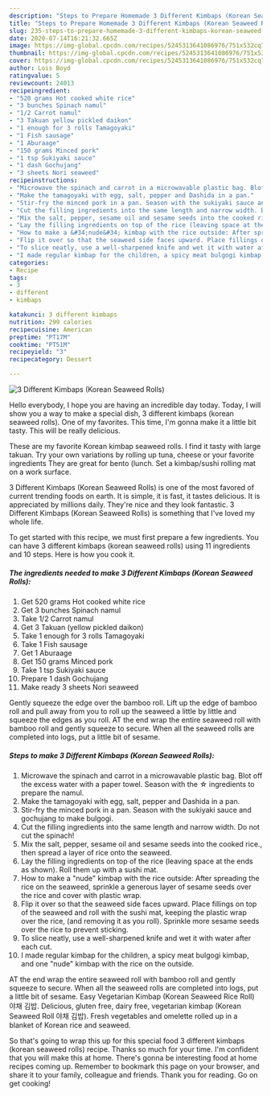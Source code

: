 ```yaml
---
description: "Steps to Prepare Homemade 3 Different Kimbaps (Korean Seaweed Rolls)"
title: "Steps to Prepare Homemade 3 Different Kimbaps (Korean Seaweed Rolls)"
slug: 235-steps-to-prepare-homemade-3-different-kimbaps-korean-seaweed-rolls
date: 2020-07-14T16:21:32.665Z
image: https://img-global.cpcdn.com/recipes/5245313641086976/751x532cq70/3-different-kimbaps-korean-seaweed-rolls-recipe-main-photo.jpg
thumbnail: https://img-global.cpcdn.com/recipes/5245313641086976/751x532cq70/3-different-kimbaps-korean-seaweed-rolls-recipe-main-photo.jpg
cover: https://img-global.cpcdn.com/recipes/5245313641086976/751x532cq70/3-different-kimbaps-korean-seaweed-rolls-recipe-main-photo.jpg
author: Lois Boyd
ratingvalue: 5
reviewcount: 24013
recipeingredient:
- "520 grams Hot cooked white rice"
- "3 bunches Spinach namul"
- "1/2 Carrot namul"
- "3 Takuan yellow pickled daikon"
- "1 enough for 3 rolls Tamagoyaki"
- "1 Fish sausage"
- "1 Aburaage"
- "150 grams Minced pork"
- "1 tsp Sukiyaki sauce"
- "1 dash Gochujang"
- "3 sheets Nori seaweed"
recipeinstructions:
- "Microwave the spinach and carrot in a microwavable plastic bag. Blot off the excess water with a paper towel. Season with the ☆  ingredients to prepare the namul."
- "Make the tamagoyaki with egg, salt, pepper and Dashida in a pan."
- "Stir-fry the minced pork in a pan. Season with the sukiyaki sauce and gochujang to make bulgogi."
- "Cut the filling ingredients into the same length and narrow width. Do not cut the spinach!"
- "Mix the salt, pepper, sesame oil and sesame seeds into the cooked rice., then spread a layer of rice onto the seaweed."
- "Lay the filling ingredients on top of the rice (leaving space at the ends as shown). Roll them up with a sushi mat."
- "How to make a &#34;nude&#34; kimbap with the rice outside: After spreading the rice on the seaweed, sprinkle a generous layer of sesame seeds over the rice and cover with plastic wrap."
- "Flip it over so that the seaweed side faces upward. Place fillings on top of the seaweed and roll with the sushi mat, keeping the plastic wrap over the rice, (and removing it as you roll). Sprinkle more sesame seeds over the rice to prevent sticking."
- "To slice neatly, use a well-sharpened knife and wet it with water after each cut."
- "I made regular kimbap for the children, a spicy meat bulgogi kimbap, and one &#34;nude&#34; kimbap with the rice on the outside."
categories:
- Recipe
tags:
- 3
- different
- kimbaps

katakunci: 3 different kimbaps 
nutrition: 299 calories
recipecuisine: American
preptime: "PT17M"
cooktime: "PT51M"
recipeyield: "3"
recipecategory: Dessert

---
```



![3 Different Kimbaps (Korean Seaweed Rolls)](https://img-global.cpcdn.com/recipes/5245313641086976/751x532cq70/3-different-kimbaps-korean-seaweed-rolls-recipe-main-photo.jpg)

Hello everybody, I hope you are having an incredible day today. Today, I will show you a way to make a special dish, 3 different kimbaps (korean seaweed rolls). One of my favorites. This time, I'm gonna make it a little bit tasty. This will be really delicious.

These are my favorite Korean kimbap seaweed rolls. I find it tasty with large takuan. Try your own variations by rolling up tuna, cheese or your favorite ingredients They are great for bento (lunch. Set a kimbap/sushi rolling mat on a work surface.

3 Different Kimbaps (Korean Seaweed Rolls) is one of the most favored of current trending foods on earth. It is simple, it is fast, it tastes delicious. It is appreciated by millions daily. They're nice and they look fantastic. 3 Different Kimbaps (Korean Seaweed Rolls) is something that I've loved my whole life.


To get started with this recipe, we must first prepare a few ingredients. You can have 3 different kimbaps (korean seaweed rolls) using 11 ingredients and 10 steps. Here is how you cook it.

<!--inarticleads1-->

##### The ingredients needed to make 3 Different Kimbaps (Korean Seaweed Rolls):

1. Get 520 grams Hot cooked white rice
1. Get 3 bunches Spinach namul
1. Take 1/2 Carrot namul
1. Get 3 Takuan (yellow pickled daikon)
1. Take 1 enough for 3 rolls Tamagoyaki
1. Take 1 Fish sausage
1. Get 1 Aburaage
1. Get 150 grams Minced pork
1. Take 1 tsp Sukiyaki sauce
1. Prepare 1 dash Gochujang
1. Make ready 3 sheets Nori seaweed


Gently squeeze the edge over the bamboo roll. Lift up the edge of bamboo roll and pull away from you to roll up the seaweed a little by little and squeeze the edges as you roll. AT the end wrap the entire seaweed roll with bamboo roll and gently squeeze to secure. When all the seaweed rolls are completed into logs, put a little bit of sesame. 

<!--inarticleads2-->

##### Steps to make 3 Different Kimbaps (Korean Seaweed Rolls):

1. Microwave the spinach and carrot in a microwavable plastic bag. Blot off the excess water with a paper towel. Season with the ☆  ingredients to prepare the namul.
1. Make the tamagoyaki with egg, salt, pepper and Dashida in a pan.
1. Stir-fry the minced pork in a pan. Season with the sukiyaki sauce and gochujang to make bulgogi.
1. Cut the filling ingredients into the same length and narrow width. Do not cut the spinach!
1. Mix the salt, pepper, sesame oil and sesame seeds into the cooked rice., then spread a layer of rice onto the seaweed.
1. Lay the filling ingredients on top of the rice (leaving space at the ends as shown). Roll them up with a sushi mat.
1. How to make a &#34;nude&#34; kimbap with the rice outside: After spreading the rice on the seaweed, sprinkle a generous layer of sesame seeds over the rice and cover with plastic wrap.
1. Flip it over so that the seaweed side faces upward. Place fillings on top of the seaweed and roll with the sushi mat, keeping the plastic wrap over the rice, (and removing it as you roll). Sprinkle more sesame seeds over the rice to prevent sticking.
1. To slice neatly, use a well-sharpened knife and wet it with water after each cut.
1. I made regular kimbap for the children, a spicy meat bulgogi kimbap, and one &#34;nude&#34; kimbap with the rice on the outside.


AT the end wrap the entire seaweed roll with bamboo roll and gently squeeze to secure. When all the seaweed rolls are completed into logs, put a little bit of sesame. Easy Vegetarian Kimbap (Korean Seaweed Rice Roll) 야채 김밥. Delicious, gluten free, dairy free, vegetarian kimbap (Korean Seaweed Roll 야채 김밥). Fresh vegetables and omelette rolled up in a blanket of Korean rice and seaweed. 

So that's going to wrap this up for this special food 3 different kimbaps (korean seaweed rolls) recipe. Thanks so much for your time. I'm confident that you will make this at home. There's gonna be interesting food at home recipes coming up. Remember to bookmark this page on your browser, and share it to your family, colleague and friends. Thank you for reading. Go on get cooking!
